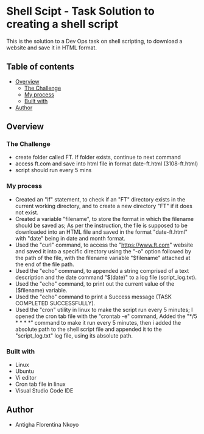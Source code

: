 # Shell Scipt - Task Solution to creating a shell script

 This is the solution to a Dev Ops task on shell scripting, to download a website and save it in HTML format.

## Table of contents

- [Overview](#overview)
  - [The Challenge](#challenge)
  - [My process](#my-process)
  - [Built with](#built-with)
- [Author](#author)


## Overview

  ### The Challenge
 - create folder called FT. If folder exists, continue to next command
 - access ft.com and save into html file in format date-ft.html (3108-ft.html)
 - script should run every 5 mins
    
  ### My process

  - Created an "If" statement, to check if an "FT" directory exists in the current working directory, and to create a new directory "FT" if it does not exist.
  - Created a variable "filename", to store the format in which the filename should be saved as; As per the instruction, the file is supposed to be downloaded into an HTML file and saved in the format "date-ft.html" with "date" being in date and month format.
  - Used the "curl" command, to access the "https://www.ft.com" website and saved it into a specific directory using the "-o" option followed by the path of the file, with the filename variable "$filename" attached at the end of the file path.
  - Used the "echo" command, to appended a string comprised of a text description and the date command "$(date)" to a log file (script_log.txt).
  - Used the "echo" command, to print out the current value of the ($filename) variable.
  - Used the "echo" command to print a Success message (TASK COMPLETED SUCCESSFULLY).
  - Used the "cron" utility in linux to make the script run every 5 minutes; I opened the cron tab file with the "crontab -e" command, Added the "*/5 * * * *" command to make it run every 5 minutes, then i added the absolute path to the shell script file and appended it to the "script_log.txt" log file, using its absolute path.

  ### Built with
 - Linux
 - Ubuntu 
 - Vi editor
 - Cron tab file in linux
 - Visual Studio Code IDE

## Author

  - Antigha Florentina Nkoyo